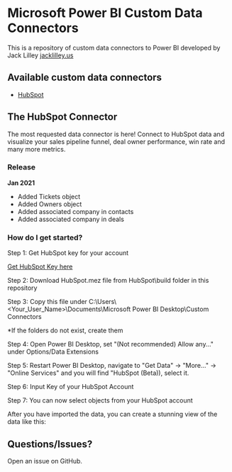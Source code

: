 # Microsoft Power BI Custom Data Connectors
This is a repository of custom data connectors to Power BI developed by Jack Lilley [jacklilley.us]

## Available custom data connectors
* [HubSpot](#the-hubspot-connector)

## The HubSpot Connector

The most requested data connector is here! Connect to HubSpot data and visualize your sales pipeline funnel, deal owner performance, win rate and many more metrics.

### Release

**Jan 2021**
- Added Tickets object
- Added Owners object
- Added associated company in contacts
- Added associated company in deals

### How do I get started?

Step 1: Get HubSpot key for your account

[Get HubSpot Key here][hubspot-key]

Step 2: Download HubSpot.mez file from HubSpot\build folder in this repository

Step 3: Copy this file under C:\Users\\\<Your_User_Name>\\Documents\Microsoft Power BI Desktop\Custom Connectors

*If the folders do not exist, create them

Step 4: Open Power BI Desktop, set "(Not recommended) Allow any..." under Options/Data Extensions 

Step 5: Restart Power BI Desktop, navigate to "Get Data" -> "More..." -> "Online Services" and you will find "HubSpot (Beta)), select it.

Step 6: Input Key of your HubSpot Account

Step 7: You can now select objects from your HubSpot account

After you have imported the data, you can create a stunning view of the data like this:

## Questions/Issues?
Open an issue on GitHub.

[hubspot-key]:https://knowledge.hubspot.com/articles/kcs_article/integrations/how-do-i-get-my-hubspot-api-key

[jacklilley.us]: https://www.jacklilley.us
[jacklilley-contact]: https://www.jacklilley.us/contact
